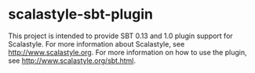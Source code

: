 # scalastyle-sbt-plugin

This project is intended to provide SBT 0.13 and 1.0 plugin support for Scalastyle.
For more information about Scalastyle, see http://www.scalastyle.org. For more information on how to use the plugin, see http://www.scalastyle.org/sbt.html.
